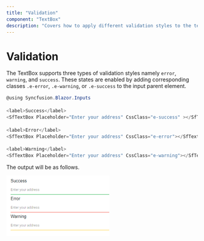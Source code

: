 ```yaml
---
title: "Validation"
component: "TextBox"
description: "Covers how to apply different validation styles to the text box (input) control such as error, warning, and success with a ripple effect."
---
```


# Validation

The TextBox supports three types of validation styles namely `error`, `warning`, and `success`. These states are
enabled by adding corresponding classes `.e-error`, `.e-warning`, or `.e-success` to the input parent element.

```csharp
@using Syncfusion.Blazor.Inputs

<label>Success</label>
<SfTextBox Placeholder="Enter your address" CssClass="e-success" ></SfTextBox>

<label>Error</label>
<SfTextBox Placeholder="Enter your address" CssClass="e-error"></SfTextBox>

<label>Warning</label>
<SfTextBox Placeholder="Enter your address" CssClass="e-warning"></SfTextBox>
```

The output will be as follows.

![textbox](./images/Error_states.png)
